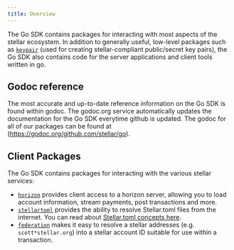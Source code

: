 ```yaml
---
title: Overview
---
```


The Go SDK contains packages for interacting with most aspects of the stellar ecosystem.  In addition to generally useful, low-level packages such as [`keypair`](https://godoc.org/github.com/lomocoin/stellar-go/keypair) (used for creating stellar-compliant public/secret key pairs), the Go SDK also contains code for the server applications and client tools written in go.

## Godoc reference

The most accurate and up-to-date reference information on the Go SDK is found within godoc.  The godoc.org service automatically updates the documentation for the Go SDK everytime github is updated.  The godoc for all of our packages can be found at (https://godoc.org/github.com/stellar/go).

## Client Packages

The Go SDK contains packages for interacting with the various stellar services:

- [`horizon`](https://godoc.org/github.com/lomocoin/stellar-go/clients/horizon) provides client access to a horizon server, allowing you to load account information, stream payments, post transactions and more.
- [`stellartoml`](https://godoc.org/github.com/lomocoin/stellar-go/clients/stellartoml) provides the ability to resolve Stellar.toml files from the internet.  You can read about [Stellar.toml concepts here](../../guides/concepts/stellar-toml.md).
- [`federation`](https://godoc.org/github.com/lomocoin/stellar-go/clients/federation) makes it easy to resolve a stellar addresses (e.g. `scott*stellar.org`) into a stellar account ID suitable for use within a transaction.

